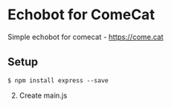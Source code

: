 # Echobot for ComeCat
Simple echobot for comecat - https://come.cat

## Setup

```
$ npm install express --save
```

2. Create main.js
